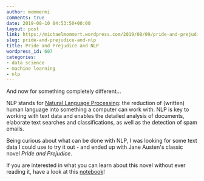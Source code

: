 ```yaml
---
author: mommermi
comments: true
date: 2019-08-10 04:53:50+00:00
layout: post
link: https://michaelmommert.wordpress.com/2019/08/09/pride-and-prejudice-and-nlp/
slug: pride-and-prejudice-and-nlp
title: Pride and Prejudice and NLP
wordpress_id: 607
categories:
- data science
- machine learning
- nlp
---
```


And now for something completely different...

NLP stands for [Natural Language Processing](https://en.wikipedia.org/wiki/Natural_language_processing): the reduction of (written) human language into something a computer can work with. NLP is key to working with text data and enables the detailed analysis of documents, elaborate text searches and classifications, as well as the detection of spam emails.

Being curious about what can be done with NLP, I was looking for some text data I could use to try it out - and ended up with Jane Austen's classic novel _Pride and Prejudice_.

If you are interested in what you can learn about this novel without ever reading it, have a look at this [notebook](https://github.com/mommermi/pride_and_prejudice_and_nlp/blob/master/Pride-and-Prejudice-and-NLP.ipynb)!
